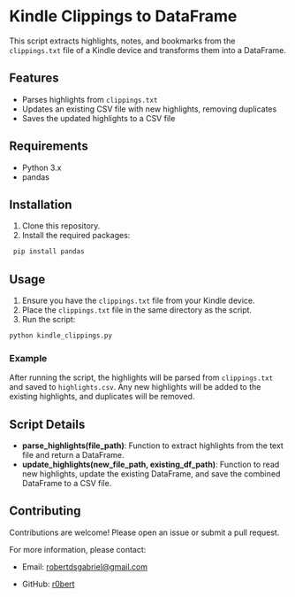 # Kindle Clippings to DataFrame

This script extracts highlights, notes, and bookmarks from the `clippings.txt` file of a Kindle device and transforms them into a DataFrame.

## Features

- Parses highlights from `clippings.txt`
- Updates an existing CSV file with new highlights, removing duplicates
- Saves the updated highlights to a CSV file

## Requirements

- Python 3.x
- pandas

## Installation

1. Clone this repository.
2. Install the required packages:
```bash
 pip install pandas
```

## Usage

1. Ensure you have the `clippings.txt` file from your Kindle device.
2. Place the `clippings.txt` file in the same directory as the script.
3. Run the script:
```bash
python kindle_clippings.py
```

### Example

After running the script, the highlights will be parsed from `clippings.txt` and saved to `highlights.csv`. Any new highlights will be added to the existing highlights, and duplicates will be removed.

## Script Details

- **parse_highlights(file_path)**: Function to extract highlights from the text file and return a DataFrame.
- **update_highlights(new_file_path, existing_df_path)**: Function to read new highlights, update the existing DataFrame, and save the combined DataFrame to a CSV file.

## Contributing

Contributions are welcome! Please open an issue or submit a pull request.

For more information, please contact:

- Email: robertdsgabriel@gmail.com
  
- GitHub: [r0bert](https://github.com/r0bertds)
